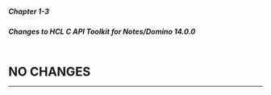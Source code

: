 ##### Chapter 1-3
##### Changes to HCL C API Toolkit for Notes/Domino 14.0.0

<br>
<br>
<b><font size="5">NO CHANGES</font></b><br>

---
